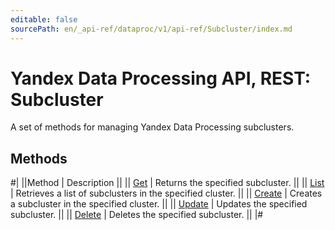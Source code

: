 ```yaml
---
editable: false
sourcePath: en/_api-ref/dataproc/v1/api-ref/Subcluster/index.md
---
```


# Yandex Data Processing API, REST: Subcluster

A set of methods for managing Yandex Data Processing subclusters.

## Methods

#|
||Method | Description ||
|| [Get](get.md) | Returns the specified subcluster. ||
|| [List](list.md) | Retrieves a list of subclusters in the specified cluster. ||
|| [Create](create.md) | Creates a subcluster in the specified cluster. ||
|| [Update](update.md) | Updates the specified subcluster. ||
|| [Delete](delete.md) | Deletes the specified subcluster. ||
|#